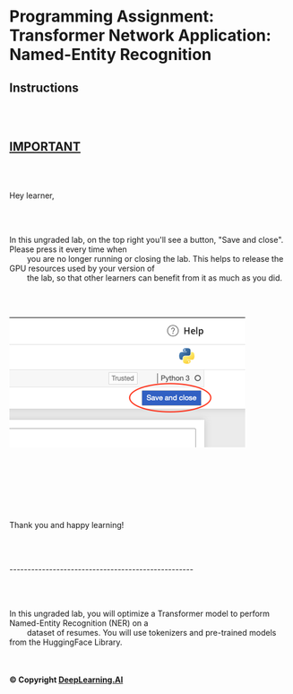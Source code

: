 # Programming Assignment: Transformer Network Application: Named-Entity Recognition

## Instructions

<div class="cmlToHtml-content-container" style="white-space: pre-wrap">
    <h2><u>I​MPORTANT</u></h2>
    <p>H​ey learner,</p>
    <p>I​n this ungraded lab, on the top right you'll see a button, "Save and close". Please press it every time when
        you are no longer running or closing the lab. This helps to release the GPU resources used by your version of
        the lab, so that other learners can benefit from it as much as you did.</p>
    <p></p><img
        src="images/Screenshot-2021-06-26-at-3.26.39-AM.png"
        alt="">
    <p></p>
    <p></p>
    <p>T​hank you and happy learning!</p>
    <p>-​--------------------------------------------------</p>
    <p>I​n this ungraded lab, you will optimize a Transformer model to perform Named-Entity Recognition (NER) on a
        dataset of resumes. You will use tokenizers and pre-trained models from the HuggingFace Library.</p>
</div>


#### © Copyright [DeepLearning.AI](https://www.coursera.org/learn/applied-data-science-capstone?specialization=ibm-data-science)